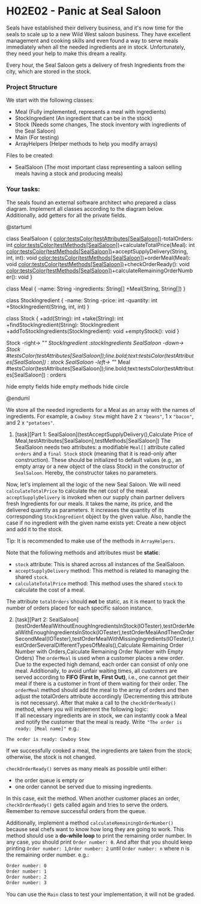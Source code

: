 # H02E02 - Panic at Seal Saloon

Seals have established their delivery business, and it's now time for the seals to scale up to a new Wild West saloon business. They have excellent management and cooking skills and even found a way to serve meals immediately when all the needed ingredients are in stock. Unfortunately, they need your help to make this dream a reality.

Every hour, the Seal Saloon gets a delivery of fresh Ingredients from the city, which are stored in the stock.

### Project Structure

We start with the following classes:

- Meal (Fully implemented, represents a meal with ingredients)
- StockIngredient (An ingredient that can be in the stock)
- Stock (Needs some changes, The stock inventory with ingredients of the Seal Saloon)
- Main (For testing)
- ArrayHelpers (Helper methods to help you modify arrays)

Files to be created:

- SealSaloon (The most important class representing a saloon selling meals having a stock and producing meals)

### Your tasks:
The seals found an external software architect who prepared a class diagram. Implement all classes according to the diagram below. Additionally, add getters for all the private fields. <!-- You can read [this article](https://www.w3schools.com/java/java_encapsulation.asp) to learn more about getters and setters. -->
<br>

@startuml

class SealSaloon {
<color:testsColor(testAttributes[SealSaloon])>-totalOrders: int</color>
<color:testsColor(testMethods[SealSaloon])>+calculateTotalPrice(Meal): int</color>
<color:testsColor(testMethods[SealSaloon])>+acceptSupplyDelivery(String, int, int): void</color>
<color:testsColor(testMethods[SealSaloon])>+orderMeal(Meal): void</color>
<color:testsColor(testMethods[SealSaloon])>+checkOrderReady(): void</color>
<color:testsColor(testMethods[SealSaloon])>+calculateRemainingOrderNumber(): void</color>
}

class Meal {
-name: String
-ingredients: String[]
+Meal(String, String[])
}

class StockIngredient {
-name: String
-price: int
-quantity: int
+StockIngredient(String, int, int)
}

class Stock {
+add(String): int
+take(String): int
+findStockIngredient(String): StockIngredient
+addToStockIngredients(StockIngredient): void
+emptyStock(): void
}

Stock -right-> "*" StockIngredient :stockIngredients
SealSaloon -down-> Stock #testsColor(testAttributes[SealSaloon]);line.bold;text:testsColor(testAttributes[SealSaloon]) : stock
SealSaloon -left-> "*" Meal #testsColor(testAttributes[SealSaloon]);line.bold;text:testsColor(testAttributes[SealSaloon]) : orders

hide empty fields
hide empty methods
hide circle

@enduml

We store all the needed ingredients for a Meal as an array with the names of ingredients. For example, a `Cowboy Stew` might have 2 x `"beans"`, 1 x `"bacon"`, and 2 x `"potatoes"`.

1.  [task][Part 1: SealSaloon](testAcceptSupplyDelivery(),Calculate Price of Meal,testAttributes[SealSaloon],testMethods[SealSaloon])
The SealSaloon needs two attributes: a modifiable `Meal[]` attribute called `orders` and a `final Stock` stock (meaning that it is read-only after construction). These should be initialized to default values (e.g., an empty array or a new object of the class Stock) in the constructor of `SealSaloon`. Hereby, the constructor takes no parameters.

Now, let's implement all the logic of the new Seal Saloon. We will need `calculateTotalPrice` to calculate the net cost of the meal. `acceptSupplyDelivery` is invoked when our supply chain partner delivers fresh Ingredients for our meals. It takes the name, its price, and the delivered quantity as parameters.
It increases the quantity of its corresponding `StockIngredient` object by the given value. Also, handle the case if no ingredient with the given name exists yet: Create a new object and add it to the stock.

Tip: It is recommended to make use of the methods in `ArrayHelpers`.

Note that the following methods and attributes must be **static**:
- `stock` attribute: This is shared across all instances of the SealSaloon.
- `acceptSupplyDelivery` method: This method is related to managing the shared `stock`.
- `calculateTotalPrice` method: This method uses the shared `stock` to calculate the cost of a meal.

The attribute `totalOrders` should **not** be static, as it is meant to track the number of orders placed for each specific saloon instance.

2.  [task][Part 2: SealSaloon](testOrderMealWithoutEnoughIngredientsInStock(IOTester),testOrderMealWithEnoughIngredientsInStock(IOTester),testOrderMealAndThenOrderSecondMeal(IOTester),testOrderMealWithMissingIngredients(IOTester),testOrderSeveralDifferentTypesOfMeals(),Calculate Remaining Order Number with Orders,Calculate Remaining Order Number with Empty Orders)
The `orderMeal` is used when a customer places a new order. Due to the expected high demand, each order can consist of only one meal. Additionally, to avoid unfair waiting times, all customers are served according to **FIFO (First In, First Out)**, i.e., one cannot get their meal if there is a customer in front of them waiting for their order. The `orderMeal` method should add the meal to the array of orders and then adjust the totalOrders attribute accordingly (Decrementing this attribute is not necessary). After that make a call to the `checkOrderReady()` method, where you will implement the following logic: <br>
If all necessary ingredients are in stock, we can instantly cook a Meal and notify the customer that the meal is ready. Write <code class="string">"The order is ready: [Meal name]"</code>
e.g.:
```txt
The order is ready: Cowboy Stew
```
If we successfully cooked a meal, the ingredients are taken from the stock; otherwise, the stock is not changed.

`checkOrderReady()` serves as many meals as possible until either:
 - the order queue is empty or
 - one order cannot be served due to missing ingredients.

In this case, exit the method. When another customer places an order, `checkOrderReady()` gets called again and tries to serve the orders.
Remember to remove successful orders from the queue.

Additionally, implement a method `calculateRemainingOrderNumber()` because seal chefs want to know how long they are going to work. This method should use a **do-while loop** to print the remaining order number. In any case, you should print `Order number: 0`. And after that you should keep printing `Order number: 1`,`Order number: 2` until `Order number: n` where n is the remaining order number.
e.g.:
```txt
Order number: 0
Order number: 1
Order number: 2
Order number: 3
```


You can use the `Main` class to test your implementation, it will not be graded.

<style>
code.string {
    background-color: rgba(var(--bs-body-color-rgb), 0.10);;
    border: 2px;
    border-radius: 3px;
    padding: 2px;
}
</style>
